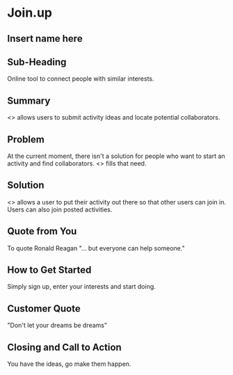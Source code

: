 # Join.up #
 
## Insert name here  ##

## Sub-Heading ##
Online tool to connect people with similar interests. 

## Summary ##
<> allows users to submit activity ideas and locate potential collaborators. 

## Problem ##
At the current moment, there isn't a solution for people who want to start an activity and find collaborators. <> fills that need. 

## Solution ##
<> allows a user to put their activity out there so that other users can join in. Users can also join posted activities. 

## Quote from You ##
To quote Ronald Reagan "... but everyone can help someone."

## How to Get Started ##
Simply sign up, enter your interests and start doing.  

## Customer Quote ##
"Don't let your dreams be dreams"

## Closing and Call to Action ##
You have the ideas, go make them happen. 